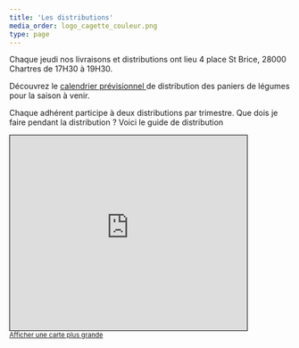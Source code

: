```yaml
---
title: 'Les distributions'
media_order: logo_cagette_couleur.png
type: page
---
```


Chaque jeudi nos livraisons et distributions ont lieu 4 place St Brice, 28000 Chartres de 17H30 à 19H30.
 
Découvrez le <a href="https://drive.google.com/file/d/13IrZDtmGOIRI63itS-EKRGvgxpReSYcq/view?usp=sharing" target="_blank"> calendrier prévisionnel </a>de distribution des paniers de légumes pour la saison à venir.

Chaque adhérent participe à deux distributions par trimestre.
Que dois je faire pendant la distribution ?  Voici le guide de distribution



<iframe width="425" height="350" frameborder="0" scrolling="no" marginheight="0" marginwidth="0" src="https://www.openstreetmap.org/export/embed.html?bbox=1.490374803543091%2C48.43650419203106%2C1.497192978858948%2C48.44003817718299&amp;layer=mapnik&amp;marker=48.43827121533724%2C1.4937838912010193" style="border: 1px solid black"></iframe><br/><small><a href="https://www.openstreetmap.org/?mlat=48.43827&amp;mlon=1.49378#map=18/48.43827/1.49378&amp;layers=N">Afficher une carte plus grande</a></small>



